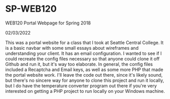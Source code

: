 # SP-WEB120
WEB120 Portal Webpage for Spring 2018

02/03/2022

This was a portal website for a class that I took at Seattle Central College. It is a basic navbar with some small essays about wireframes and understanding your client. It has an email configuration. I wanted to see if I could recreate the config files necessary so that anyone could clone it off Github and run it, but it's way too elaborate. In general, the config files included a Recaptcha and Email keys, as well as some more PHP that made the portal website work. I'll leave the code out there, since it's likely sound, but there's no sincere way for anyone to clone this project and run it locally, but I do have the temperature converter program out there if you're very interested on getting a PHP project to run locally on your Windows machine. 
